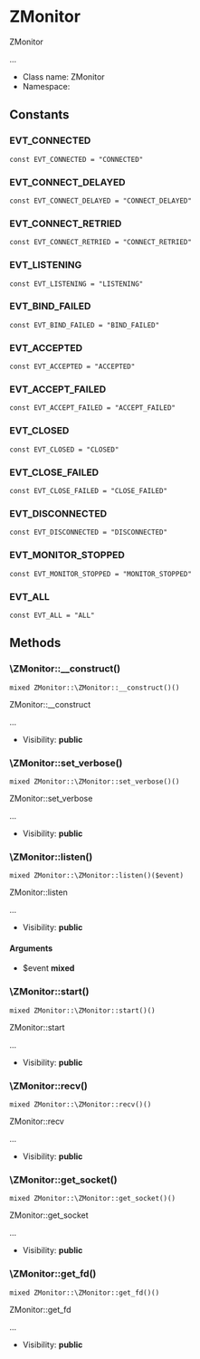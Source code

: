ZMonitor
===============

ZMonitor

...


* Class name: ZMonitor
* Namespace: 



Constants
----------


### EVT_CONNECTED

```
const EVT_CONNECTED = "CONNECTED"
```





### EVT_CONNECT_DELAYED

```
const EVT_CONNECT_DELAYED = "CONNECT_DELAYED"
```





### EVT_CONNECT_RETRIED

```
const EVT_CONNECT_RETRIED = "CONNECT_RETRIED"
```





### EVT_LISTENING

```
const EVT_LISTENING = "LISTENING"
```





### EVT_BIND_FAILED

```
const EVT_BIND_FAILED = "BIND_FAILED"
```





### EVT_ACCEPTED

```
const EVT_ACCEPTED = "ACCEPTED"
```





### EVT_ACCEPT_FAILED

```
const EVT_ACCEPT_FAILED = "ACCEPT_FAILED"
```





### EVT_CLOSED

```
const EVT_CLOSED = "CLOSED"
```





### EVT_CLOSE_FAILED

```
const EVT_CLOSE_FAILED = "CLOSE_FAILED"
```





### EVT_DISCONNECTED

```
const EVT_DISCONNECTED = "DISCONNECTED"
```





### EVT_MONITOR_STOPPED

```
const EVT_MONITOR_STOPPED = "MONITOR_STOPPED"
```





### EVT_ALL

```
const EVT_ALL = "ALL"
```







Methods
-------


### \ZMonitor::__construct()

```
mixed ZMonitor::\ZMonitor::__construct()()
```

ZMonitor::__construct

...

* Visibility: **public**



### \ZMonitor::set_verbose()

```
mixed ZMonitor::\ZMonitor::set_verbose()()
```

ZMonitor::set_verbose

...

* Visibility: **public**



### \ZMonitor::listen()

```
mixed ZMonitor::\ZMonitor::listen()($event)
```

ZMonitor::listen

...

* Visibility: **public**

#### Arguments

* $event **mixed**



### \ZMonitor::start()

```
mixed ZMonitor::\ZMonitor::start()()
```

ZMonitor::start

...

* Visibility: **public**



### \ZMonitor::recv()

```
mixed ZMonitor::\ZMonitor::recv()()
```

ZMonitor::recv

...

* Visibility: **public**



### \ZMonitor::get_socket()

```
mixed ZMonitor::\ZMonitor::get_socket()()
```

ZMonitor::get_socket

...

* Visibility: **public**



### \ZMonitor::get_fd()

```
mixed ZMonitor::\ZMonitor::get_fd()()
```

ZMonitor::get_fd

...

* Visibility: **public**


